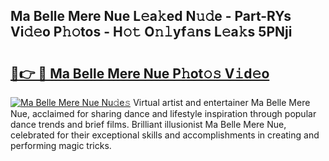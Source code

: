## Ma Belle Mere Nue L𝚎a𝚔ed N𝚞𝚍e - Part-RYs Vi𝚍𝚎o P𝚑𝚘tos - H𝚘𝚝 O𝚗𝚕yf𝚊ns L𝚎a𝚔s 5PNji

# <h2><a href="http://kf41w8l.oniu.top/?m=Ma+Belle+Mere+Nue">🔗👉 🔴 Ma Belle Mere Nue P𝚑ot𝚘𝚜 V𝚒d𝚎o</a></h2>

[![Ma Belle Mere Nue Nu𝚍e𝚜](https://i.imgur.com/0qMVB7G.gif)](http://kf41w8l.oniu.top/?m=Ma+Belle+Mere+Nue)
Virtual artist and entertainer Ma Belle Mere Nue, acclaimed for sharing dance and lifestyle inspiration through popular dance trends and brief films. Brilliant illusionist Ma Belle Mere Nue, celebrated for their exceptional skills and accomplishments in creating and performing magic tricks.  
